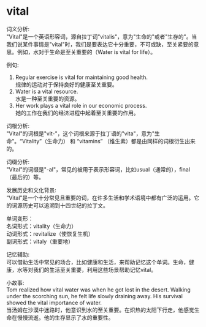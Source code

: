 # vital

词义分析:  
"Vital"是一个英语形容词，源自拉丁词"vitalis"，意为"生命的"或者"生存的"。当我们说某件事情是"vital"时，我们是要表达它十分重要，不可或缺，至关紧要的意思。例如，水对于生命是至关重要的（Water is vital for life）。

  

例句:

  

1.  Regular exercise is vital for maintaining good health.  
    规律的运动对于保持良好的健康至关重要。
2.  Water is a vital resource.  
    水是一种至关重要的资源。
3.  Her work plays a vital role in our economic process.  
    她的工作在我们的经济进程中起着至关重要的作用。

  

词根分析:  
"Vital"的词根是"vit-"，这个词根来源于拉丁语的"vita"，意为"生命"。“Vitality”（生命力） 和 “vitamins” （维生素）都是由同样的词根衍生出来的。

  

词缀分析:  
"Vital"的词缀是"-al"，常见的被用于表示形容词，比如usual（通常的），final（最后的）等。

  

发展历史和文化背景:  
“Vital”是一个十分常见且重要的词，在许多生活和学术语境中都有广泛的运用。它的词源历史可以追溯到十四世纪的拉丁文。

  

单词变形：  
名词形式：vitality（生命力）  
动词形式：revitalize（使恢复生机）  
副词形式：vitaly（重要地）

  

记忆辅助:  
可以借助生活中常见的场合，比如健康和生活，来帮助记忆这个单词。生命，健康，水等对我们的生活至关重要，利用这些场景帮助记忆vital。

  

小故事:  
Tom realized how vital water was when he got lost in the desert. Walking under the scorching sun, he felt life slowly draining away. His survival showed the vital importance of water.  
当汤姆在沙漠中迷路时，他意识到水的至关重要。在炽热的太阳下行走，他感觉生命在慢慢流逝。他的生存显示了水的重要性。
